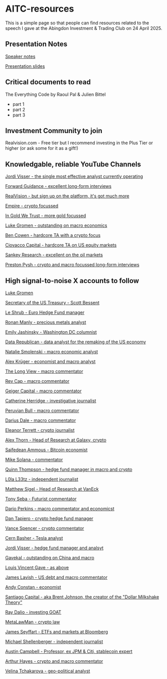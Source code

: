 # AITC-resources

This is a simple page so that people can find resources related to the speech I gave at the Abingdon Investment & Trading Club on 24 April 2025.

## Presentation Notes

[Speaker notes](./AITC_notes.md)

[Presentation slides](./AITC_slides.pdf)

## Critical documents to read

The Everything Code by Raoul Pal & Julien Bittel
- part 1
- part 2
- part 3

## Investment Community to join

Realvision.com - Free tier but I recommend investing in the Plus Tier or higher (or ask some for it as a gift!)

## Knowledgable, reliable YouTube Channels

[Jordi Visser - the single most effective analyst currently operating](https://www.youtube.com/@JordiVisserLabs)  

[Forward Guidance - excellent long-form interviews](https://www.youtube.com/@ForwardGuidanceBW)  

[RealVision - but sign up on the platform, it's got much more](https://www.youtube.com/@RealVisionFinance)  

[Empire - crypto focussed](https://www.youtube.com/@empirepod)  

[In Gold We Trust - more gold focussed](https://www.youtube.com/@ingoldwetrustEN)  

[Luke Gromen - outstanding on macro economics](https://www.youtube.com/@LukeGromenFFTTLLC)  

[Ben Cowen - hardcore TA with a crypto focus](https://www.youtube.com/@intothecryptoverse)  

[Ciovacco Capital - hardcore TA on US equity markets](https://www.youtube.com/@CiovaccoCapital)  

[Sankey Research - excellent on the oil markets](https://www.youtube.com/@sankeyresearch)  

[Preston Pysh - crypto and macro focussed long-form interviews](https://www.youtube.com/@PrestonPysh)  

## High signal-to-noise X accounts to follow

[Luke Gromen](https://x.com/LukeGromen)  

[Secretary of the US Treasury - Scott Bessent](https://x.com/SecScottBessent)  

[Le Shrub - Euro Hedge Fund manager](https://x.com/agnostoxxx)  

[Ronan Manly - precious metals analyst](https://x.com/BullionBrief)  

[Emily Jashinsky - Washington DC columnist](https://x.com/emilyjashinsky)  

[Data Republican - data analyst for the remaking of the US economy](https://x.com/DataRepublican)  

[Natalie Smolenski - macro economic analyst](https://x.com/NSmolenski)  

[Alex Krüger - economist and macro analyst](https://x.com/krugermacro)  

[The Long View - macro commentator](https://x.com/HayekAndKeynes)  

[Rev Cap - macro commentator](https://x.com/rev_cap)  

[Geiger Capital - macro commentator](https://x.com/Geiger_Capital)  

[Catherine Herridge - investigative journalist](https://x.com/C__Herridge)  

[Peruvian Bull - macro commentator](https://x.com/peruvian_bull)  

[Darius Dale - macro commentator](https://x.com/DariusDale42)  

[Eleanor Terrett - crypto journalist](https://x.com/EleanorTerrett)  

[Alex Thorn - Head of Research at Galaxy, crypto](https://x.com/intangiblecoins)  

[Saifedean Ammous - Bitcoin economist](https://x.com/saifedean)  

[Mike Solana - commentator](https://x.com/micsolana)  

[Quinn Thompson - hedge fund manager in macro and crypto](https://x.com/qthomp)  

[L0la L33tz - independent journalist](https://x.com/L0laL33tz)  

[Matthew Sigel - Head of Research at VanEck](https://x.com/matthew_sigel)  

[Tony Seba - Futurist commentator](https://x.com/tonyseba)  

[Dario Perkins - macro commentator and economicst](https://x.com/darioperkins)  

[Dan Tapiero - crypto hedge fund manager](https://x.com/DTAPCAP)  

[Vance Spencer - crypto commentator](https://x.com/pythianism)  

[Cern Basher - Tesla analyst](https://x.com/CernBasher)  

[Jordi Visser - hedge fund manager and analsyt](https://x.com/jvisserlabs)  

[Gavekal - outstanding on China and macro](https://x.com/Gavekal)  

[Louis Vincent Gave - as above](https://x.com/gave_vincent)  

[James Lavish - US debt and macro commentator](https://x.com/jameslavish)  

[Andy Constan - economist](https://x.com/dampedspring)  

[Santiago Capital - aka Brent Johnson, the creator of the "Dollar Milkshake Theory"](https://x.com/SantiagoAuFund)  

[Ray Dalio - investing GOAT](https://x.com/RayDalio)  

[MetaLawMan - crypto law](https://x.com/MetaLawMan)  

[James Seyffart - ETFs and markets at Bloomberg](https://x.com/JSeyff)  

[Michael Shellenberger - independent journalist](https://x.com/shellenberger)  

[Austin Campbell - Professor, ex JPM & Citi, stablecoin expert](https://x.com/CampbellJAustin)  

[Arthur Hayes - crypto and macro commentator](https://x.com/CryptoHayes)  

[Velina Tchakarova - geo-political analyst](https://x.com/vtchakarova)  
